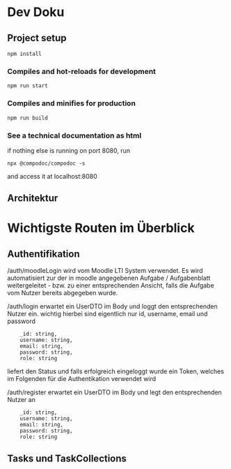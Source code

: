 # Dev Doku


## Project setup
```
npm install
```

### Compiles and hot-reloads for development
```
npm run start
```

### Compiles and minifies for production
```
npm run build
```

### See a technical documentation as html
if nothing else is running on port 8080, run
```
npx @compodoc/compodoc -s
```
and access it at localhost:8080

## Architektur

# Wichtigste Routen im Überblick
## Authentifikation

/auth/moodleLogin
wird vom Moodle LTI System verwendet.
Es wird automatisiert zur der in moodle angegebenen Aufgabe / Aufgabenblatt weitergeleitet - bzw. zu einer entsprechenden Ansicht, falls die Aufgabe vom Nutzer bereits abgegeben wurde.

/auth/login erwartet ein UserDTO im Body und loggt den entsprechenden Nutzer ein. wichtig hierbei sind eigentlich nur id, username, email und password
```
    _id: string,
    username: string,
    email: string,
    password: string,
    role: string
```
liefert den Status und falls erfolgreich eingeloggt wurde ein Token, welches im Folgenden für die Authentikation verwendet wird

/auth/register erwartet ein UserDTO im Body und legt den entsprechenden Nutzer an
```
    _id: string,
    username: string,
    email: string,
    password: string,
    role: string
```

## Tasks und TaskCollections
